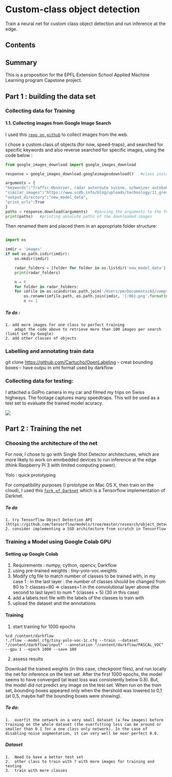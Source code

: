 # Custom-class object detection

Train a neural net for custom class object detection and run inference at the edge.

## Contents



## Summary

This is a proposition for the EPFL Extension School Applied Machine Learning program Capstone project.


## Part 1 : building the data set

### Collecting data for Training

#### 1.1.	Collecting images from Google Image Search

I used this [`repo on github`](https://github.com/hardikvasa/google-images-download) to collect images from the web.

I chose a custom class of objects (for now, speed-traps), and searched for specific keywords and also reverse searched for specific images, using the code below :

```python
from google_images_download import google_images_download

response = google_images_download.googleimagesdownload()   #class instantiation

arguments = {
"keywords":"Traffic-Observer, radar autoroute suisse, schweizer autobahnblitzern, schweizer autobahnradar, speedtrap swiss",
"similar_images":"https://www.scdb.info/blog/uploads/technology/11_gross.jpg",
"output_directory":"new_model_data",
"print_urls":True
}
paths = response.download(arguments)   #passing the arguments to the function
print(paths)   #printing absolute paths of the downloaded images
```

Then renamed them and placed them in an appropriate folder structure:

```python

import os

imdir = 'images'
if not os.path.isdir(imdir):
    os.mkdir(imdir)

    radar_folders = [folder for folder in os.listdir('new_model_data') if 'radar' in folder]
    print(radar_folders)

    n = 0
    for folder in radar_folders:
    for imfile in os.scandir(os.path.join('/Users/pm/Documents/AI/compvision/clean/new_model_data_copie/',folder)):
        os.rename(imfile.path, os.path.join(imdir, '{:06}.png'.format(n)))
        n += 1
```

##### To do :
    1. add more images for one class to perfect training
        adapt the code above to retrieve more than 100 images per search (limit set by Google)
    2. add other classes of objects

### Labelling and annotating train data

git clone https://github.com/Cartucho/OpenLabeling
–	creat bounding boxes
–	have outpu in xml format used by darkflow

### Collecting data for testing:

I attached a GoPro camera in my car and filmed my trips on Swiss highways. The footage captures many speedtraps. This will be used as a test set to evaluate the trained model acuracy.

![](test_set_gif_example.gif)


## Part 2 : Training the net

### Choosing the architecture of the net

For now, I chose to go with Single Shot Detector architectures, which are more likely to work on emnbedded devices to run inference at the edge (think Raspberry Pi 3 with limited computing power).

Yolo : quick prototyping

For compatibility purposes (I prototype on Mac OS X, then train on the cloud), I used this [`fork of Darknet`](https://github.com/thtrieu/darkflow) which is a Tensorflow implementation of Darknet.


##### To do
    1. try Tensorflow Object Detection API (https://github.com/tensorflow/models/tree/master/research/object_detection)
    2. consider implementing a SSD architecture from scratch in Tensorflow


### Training a Model using Google Colab GPU

#### Setting up Google Colab

1. Requirements : numpy, cython, opencv, Darkflow
2. using pre-trained weights : tiny-yolo-voc.weights
3. Modify cfg file to match number of classes to be trained with, in my case 1 :
    in the last layer : the number of classes should be changed from 80 to 1: classes=80 => classes=1
    in the convolutional layer above (the second to last layer) to num * (classes + 5) (30 in this case)
4. add a labels.text file with the labels of the classes to train with
5. upload the dataset and the annotations

#### Training

1. start training for 1000 epochs

```
%cd /content/darkflow
!./flow --model cfg/tiny-yolo-voc-1c.cfg --train --dataset "/content/darkflow/input" --annotation "/content/darkflow/PASCAL_VOC" --gpu 1 --epoch 1000 --save 100
```

2. assess results

Download the trained weights (in this case, checkpoint files), and run locally the net for inference on the test set.
After the first 1000 epochs, the model seems to have converged (at least loss was consistently below 0.8). But, the model did not predict any image on the test set. When run on the *train* set, bounding boxes appeared only when the thershold was lowered to 0,1 (at 0,5, maybe half the bounding boxes were showing).

##### To do:
    1.	overfit the network on a very small dataset (a few images) before training on the whole dataset (the overfitting loss can be around or smaller than 0.1 for a one class only network). In the case of disabling noise augmentation, it can very well be near perfect 0.0.

##### Dataset
    1.	Need to have a better test set
    2.	other class to train with ? with more images for training and testing
    3.	train with more classes 
